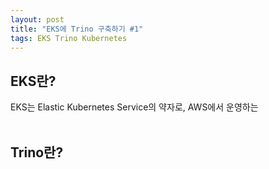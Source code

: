```yaml
---
layout: post
title: "EKS에 Trino 구축하기 #1"
tags: EKS Trino Kubernetes
---
```


## EKS란?
EKS는 Elastic Kubernetes Service의 약자로, AWS에서 운영하는 
<br/><br/>

## Trino란?



